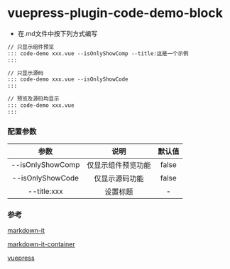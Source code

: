 # vuepress-plugin-code-demo-block

- 在.md文件中按下列方式编写

```markdown
// 只显示组件预览
::: code-demo xxx.vue --isOnlyShowComp --title:这是一个示例
:::

// 只显示源码
::: code-demo xxx.vue --isOnlyShowCode
:::

// 预览及源码均显示
::: code-demo xxx.vue
:::
```



### 配置参数

|        参数        |    说明     |  默认值  |
|:----------------:|:---------:|:-----:|
| --isOnlyShowComp | 仅显示组件预览功能 | false |
| --isOnlyShowCode |  仅显示源码功能  | false |
|   --title:xxx    |   设置标题    |   -   |



### 参考

[markdown-it](https://github.com/markdown-it/markdown-it)

[markdown-it-container](https://github.com/hackmdio/markdown-it-container)

[vuepress](http://www.fenovice.com/doc/vuepress-next/advanced/plugin.html)

